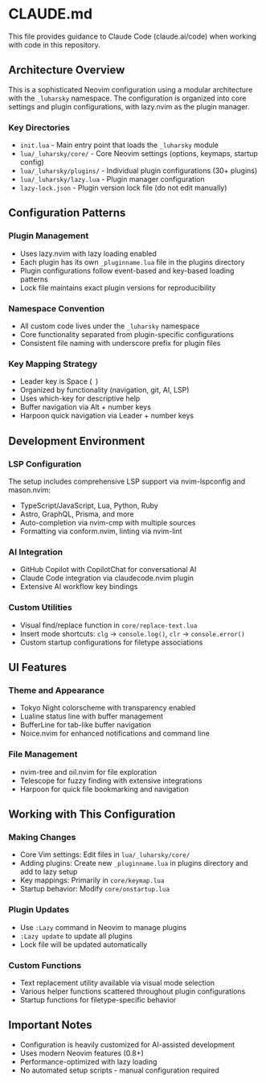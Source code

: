 # CLAUDE.md

This file provides guidance to Claude Code (claude.ai/code) when working with code in this repository.

## Architecture Overview

This is a sophisticated Neovim configuration using a modular architecture with the `_luharsky` namespace. The configuration is organized into core settings and plugin configurations, with lazy.nvim as the plugin manager.

### Key Directories
- `init.lua` - Main entry point that loads the `_luharsky` module
- `lua/_luharsky/core/` - Core Neovim settings (options, keymaps, startup config)
- `lua/_luharsky/plugins/` - Individual plugin configurations (30+ plugins)
- `lua/_luharsky/lazy.lua` - Plugin manager configuration
- `lazy-lock.json` - Plugin version lock file (do not edit manually)

## Configuration Patterns

### Plugin Management
- Uses lazy.nvim with lazy loading enabled
- Each plugin has its own `_pluginname.lua` file in the plugins directory
- Plugin configurations follow event-based and key-based loading patterns
- Lock file maintains exact plugin versions for reproducibility

### Namespace Convention
- All custom code lives under the `_luharsky` namespace
- Core functionality separated from plugin-specific configurations
- Consistent file naming with underscore prefix for plugin files

### Key Mapping Strategy
- Leader key is Space (` `)
- Organized by functionality (navigation, git, AI, LSP)
- Uses which-key for descriptive help
- Buffer navigation via Alt + number keys
- Harpoon quick navigation via Leader + number keys

## Development Environment

### LSP Configuration
The setup includes comprehensive LSP support via nvim-lspconfig and mason.nvim:
- TypeScript/JavaScript, Lua, Python, Ruby
- Astro, GraphQL, Prisma, and more
- Auto-completion via nvim-cmp with multiple sources
- Formatting via conform.nvim, linting via nvim-lint

### AI Integration
- GitHub Copilot with CopilotChat for conversational AI
- Claude Code integration via claudecode.nvim plugin
- Extensive AI workflow key bindings

### Custom Utilities
- Visual find/replace function in `core/replace-text.lua`
- Insert mode shortcuts: `clg` → `console.log()`, `clr` → `console.error()`
- Custom startup configurations for filetype associations

## UI Features

### Theme and Appearance
- Tokyo Night colorscheme with transparency enabled
- Lualine status line with buffer management
- BufferLine for tab-like buffer navigation
- Noice.nvim for enhanced notifications and command line

### File Management
- nvim-tree and oil.nvim for file exploration
- Telescope for fuzzy finding with extensive integrations
- Harpoon for quick file bookmarking and navigation

## Working with This Configuration

### Making Changes
- Core Vim settings: Edit files in `lua/_luharsky/core/`
- Adding plugins: Create new `_pluginname.lua` in plugins directory and add to lazy setup
- Key mappings: Primarily in `core/keymap.lua`
- Startup behavior: Modify `core/onstartup.lua`

### Plugin Updates
- Use `:Lazy` command in Neovim to manage plugins
- `:Lazy update` to update all plugins
- Lock file will be updated automatically

### Custom Functions
- Text replacement utility available via visual mode selection
- Various helper functions scattered throughout plugin configurations
- Startup functions for filetype-specific behavior

## Important Notes

- Configuration is heavily customized for AI-assisted development
- Uses modern Neovim features (0.8+)
- Performance-optimized with lazy loading
- No automated setup scripts - manual configuration required